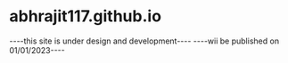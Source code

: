 # abhrajit117.github.io
----this site is under design and development----
----wii be published on 01/01/2023----
